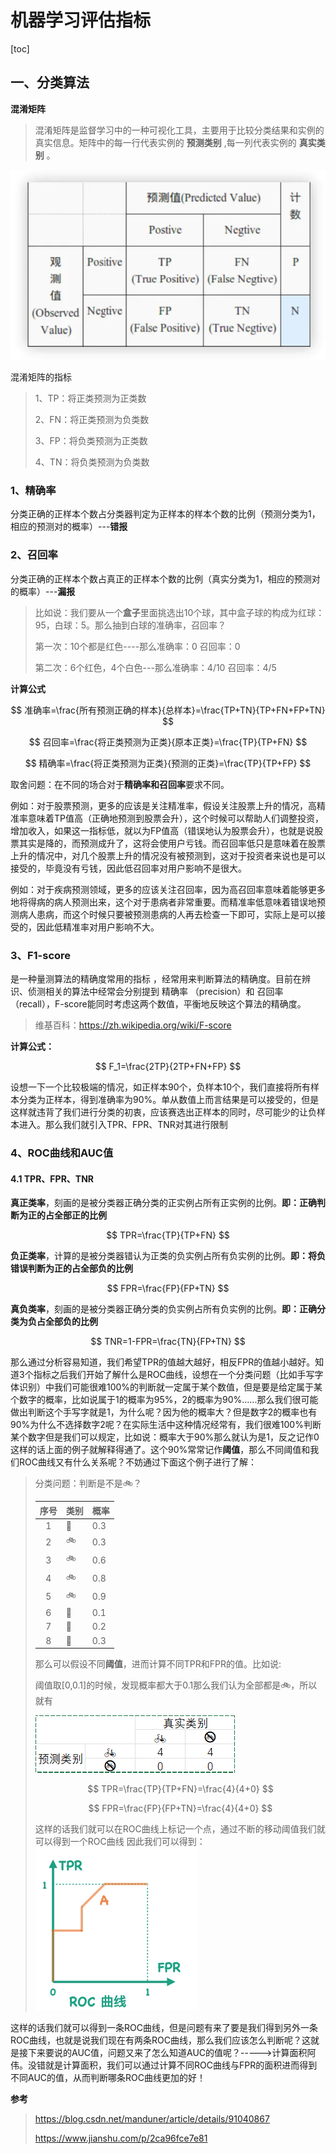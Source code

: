 # 机器学习评估指标

[toc]

## 一、分类算法

**混淆矩阵**

> 混淆矩阵是监督学习中的一种可视化工具，主要用于比较分类结果和实例的真实信息。矩阵中的每一行代表实例的 **预测类别** ,每一列代表实例的 **真实类别** 。

![1678104312042](image/机器学习模型评估指标/1678104312042.png)

混淆矩阵的指标

> 1、TP：将正类预测为正类数
>
> 2、FN：将正类预测为负类数
>
> 3、FP：将负类预测为正类数
>
> 4、TN：将负类预测为负类数

### 1、精确率

分类正确的正样本个数占分类器判定为正样本的样本个数的比例（预测分类为1，相应的预测对的概率）---**错报**

### 2、召回率

分类正确的正样本个数占真正的正样本个数的比例（真实分类为1，相应的预测对的概率）---**漏报**

> 比如说：我们要从一个**盒子**里面挑选出10个球，其中盒子球的构成为红球：95，白球：5。那么抽到白球的准确率，召回率？
>
> 第一次：10个都是红色----那么准确率：0 召回率：0
>
> 第二次：6个红色，4个白色---那么准确率：4/10 召回率：4/5

**计算公式**

$$
准确率=\frac{所有预测正确的样本}{总样本}=\frac{TP+TN}{TP+FN+FP+TN}
$$

$$
召回率=\frac{将正类预测为正类}{原本正类}=\frac{TP}{TP+FN}
$$

$$
精确率=\frac{将正类预测为正类}{预测的正类}=\frac{TP}{TP+FP}
$$

取舍问题：在不同的场合对于**精确率和召回率**要求不同。

例如：对于股票预测，更多的应该是关注精准率，假设关注股票上升的情况，高精准率意味着TP值高（正确地预测到股票会升），这个时候可以帮助人们调整投资，增加收入，如果这一指标低，就以为FP值高（错误地认为股票会升），也就是说股票其实是降的，而预测成升了，这将会使用户亏钱。而召回率低只是意味着在股票上升的情况中，对几个股票上升的情况没有被预测到，这对于投资者来说也是可以接受的，毕竟没有亏钱，因此低召回率对用户影响不是很大。

例如：对于疾病预测领域，更多的应该关注召回率，因为高召回率意味着能够更多地将得病的病人预测出来，这个对于患病者非常重要。而精准率低意味着错误地预测病人患病，而这个时候只要被预测患病的人再去检查一下即可，实际上是可以接受的，因此低精准率对用户影响不大。

### 3、F1-score

是一种量测算法的精确度常用的指标 ，经常用来判断算法的精确度。目前在辨识、侦测相关的算法中经常会分别提到 精确率 （precision）和 召回率 （recall），F-score能同时考虑这两个数值，平衡地反映这个算法的精确度。

> 维基百科：https://zh.wikipedia.org/wiki/F-score

**计算公式：**

$$
F_1=\frac{2TP}{2TP+FN+FP}
$$

设想一下一个比较极端的情况，如正样本90个，负样本10个，我们直接将所有样本分类为正样本，得到准确率为90%。单从数值上而言结果是可以接受的，但是这样就违背了我们进行分类的初衷，应该赛选出正样本的同时，尽可能少的让负样本进入。那么我们就引入TPR、FPR、TNR对其进行限制

### 4、ROC曲线和AUC值

#### 4.1 TPR、FPR、TNR

**真正类率**，刻画的是被分类器正确分类的正实例占所有正实例的比例。**即：正确判断为正的占全部正的比例**

$$
TPR=\frac{TP}{TP+FN}
$$

**负正类率**，计算的是被分类器错认为正类的负实例占所有负实例的比例。**即：将负错误判断为正的占全部负的比例**

$$
FPR=\frac{FP}{FP+TN}
$$

**真负类率**，刻画的是被分类器正确分类的负实例占所有负实例的比例。**即：正确分类为负占全部负的比例**

$$
TNR=1-FPR=\frac{TN}{FP+TN}
$$

那么通过分析容易知道，我们希望TPR的值越大越好，相反FPR的值越小越好。知道3个指标之后我们开始了解什么是ROC曲线，设想在一个分类问题（比如手写字体识别）中我们可能很难100%的判断就一定属于某个数值，但是要是给定属于某个数字的概率，比如说属于1的概率为95%，2的概率为90%......那么我们很可能做出判断这个手写字就是1，为什么呢？因为他的概率大？但是数字2的概率也有90%为什么不选择数字2呢？在实际生活中这种情况经常有，我们很难100%判断某个数字但是我们可以规定，比如说：概率大于90%那么就认为是1，反之记作0这样的话上面的例子就解释得通了。这个90%常常记作**阈值**，那么不同阈值和我们ROC曲线又有什么关系呢？不妨通过下面这个例子进行了解：

> 分类问题：判断是不是🚲？
>
> | 序号 | 类别 | 概率 |
> | :--: | ---- | ---- |
> |  1  | 🚳   | 0.3  |
> |  2  | 🚲   | 0.3  |
> |  3  | 🚲   | 0.6  |
> |  4  | 🚲   | 0.8  |
> |  5  | 🚲   | 0.9  |
> |  6  | 🚳   | 0.1  |
> |  7  | 🚳   | 0.2  |
> |  8  | 🚳   | 0.3  |
>
> 那么可以假设不同**阈值**，进而计算不同TPR和FPR的值。比如说:
>
> 阈值取[0,0.1]的时候，发现概率都大于0.1那么我们认为全部都是🚲，所以就有
>
> ![1678109145019](image/机器学习模型评估指标/1678109145019.png#pic_center)
>
> $$
> TPR=\frac{TP}{TP+FN}=\frac{4}{4+0}
> $$
>
> $$
> FPR=\frac{FP}{FP+TN}=\frac{4}{4+0}
> $$
>
> 这样的话我们就可以在ROC曲线上标记一个点，通过不断的移动阈值我们就可以得到一个ROC曲线
> 因此我们可以得到：
> ![1678109588247](image/机器学习模型评估指标/1678109588247.png)

这样的话我们就可以得到一条ROC曲线，但是问题有来了要是我们得到另外一条ROC曲线，也就是说我们现在有两条ROC曲线，那么我们应该怎么判断呢？这就是接下来要说的AUC值，问题又来了怎么知道AUC的值呢？----->计算面积阿伟。没错就是计算面积，我们可以通过计算不同ROC曲线与FPR的面积进而得到不同AUC的值，从而判断哪条ROC曲线更加的好！


**参考**

> https://blog.csdn.net/manduner/article/details/91040867
>
> https://www.jianshu.com/p/2ca96fce7e81
